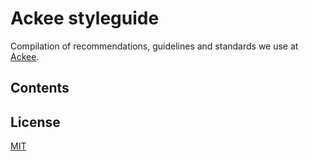 # Ackee styleguide

Compilation of recommendations, guidelines and standards we use at [Ackee](https://www.ackee.cz/).

## Contents

## License

[MIT](./LICENSE)